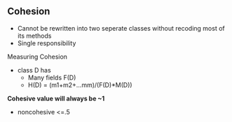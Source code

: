 ## Cohesion
- Cannot be rewritten into two seperate classes without recoding most of its methods
- Single responsibility

Measuring Cohesion
- class D has
    - Many fields F(D)
    - H(D) = (m1+m2+...mm)/(F(D)*M(D))
 
**Cohesive value will always be ~1**
- noncohesive <=.5

